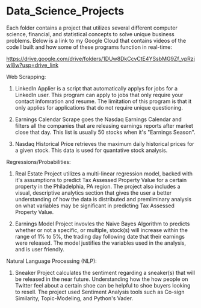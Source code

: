 # Data_Science_Projects
Each folder contains a project that utilizes several different computer science,  financial, and statistical concepts to solve unique business problems. Below is a link to my Google Cloud that contains videos of the code I built and how some of these programs function in real-time:

https://drive.google.com/drive/folders/1DUw8DkCcvCtE4YSsbMG9Zf_vpRzjwl8w?usp=drive_link

Web Scrapping:

1. LinkedIn Applier is a script that automatically applys for jobs for a LinkedIn user. This program can apply to jobs that only require your contact infomration and resume. The limitation of this program is that it only applies for applications that do not require unique questioning.
   
2. Earnings Calendar Scrape goes the Nasdaq Earnings Calendar and filters all the companies that are releasing earnings reports after market close that day. This list is usually 50 stocks when it's "Earnings Season".

3. Nasdaq Historical Price retrieves the maximum daily historical prices for a given stock. This data is used for quantative stock analysis. 

Regressions/Probabilities:

1. Real Estate Project utilizes a multi-linear regression model, backed with it's assumptions to predict Tax Assessed Property Value for a certain property in the Philadelphia, PA region. The project also includes a visual, descriptive analytics section that gives the user a better understanding of how the data is distributed and premliminary analysis on what variables may be significant in predicting Tax Assessed Property Value.

2. Earnings Model Project invovles the Naive Bayes Algorithm to predicts whether or not a specific, or multiple, stock(s) will increase within the range of 1% to 5%, the trading day following date that their earnings were released. The model justifies the variables used in the analysis, and is user friendly.

Natural Language Processing (NLP):

1. Sneaker Project calculates the sentiment regarding a sneaker(s) that will be released in the near future. Understanding how the how people on Twitter feel about a certain shoe can be helpful to shoe buyers looking to resell. The project used Sentiment Analysis tools such as Co-sign Similarity, Topic-Modeling, and Python's Vader. 
